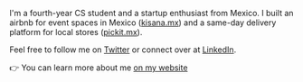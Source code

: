 I'm a fourth-year CS student and a startup enthusiast from Mexico. I built an airbnb for event spaces in Mexico ([kisana.mx](https://kisana.mx)) and a same-day delivery platform for local stores ([pickit.mx](https://pickit.mx)).

Feel free to follow me on [Twitter](https://twitter.com/SebastianCrossa) or connect over at [LinkedIn](https://www.linkedin.com/in/sebastiancrossa/).

👉 You can learn more about me [on my website](https://sebastiancrossa.com)
